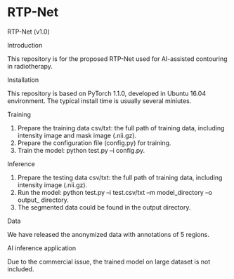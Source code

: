 # RTP-Net

RTP-Net (v1.0)

Introduction

This repository is for the proposed RTP-Net used for AI-assisted contouring in radiotherapy.

Installation

This repository is based on PyTorch 1.1.0, developed in Ubuntu 16.04 environment. The typical install time is usually several miniutes. 

Training

1.	Prepare the training data csv/txt: the full path of training data, including intensity image and mask image (.nii.gz).
2.	Prepare the configuration file (config.py) for training.
3.	Train the model: python test.py –i config.py.

Inference

1.	Prepare the testing data csv/txt: the full path of training data, including intensity image (.nii.gz).
2.	Run the model: python test.py –i test.csv/txt –m model_directory –o output_ directory.
3.	The segmented data could be found in the output directory.

Data 

We have released the anonymized data with annotations of 5 regions.

AI inference application

Due to the commercial issue, the trained model on large dataset is not included.
